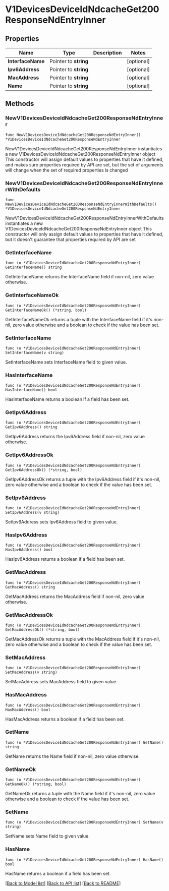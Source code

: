 # V1DevicesDeviceIdNdcacheGet200ResponseNdEntryInner

## Properties

Name | Type | Description | Notes
------------ | ------------- | ------------- | -------------
**InterfaceName** | Pointer to **string** |  | [optional] 
**Ipv6Address** | Pointer to **string** |  | [optional] 
**MacAddress** | Pointer to **string** |  | [optional] 
**Name** | Pointer to **string** |  | [optional] 

## Methods

### NewV1DevicesDeviceIdNdcacheGet200ResponseNdEntryInner

`func NewV1DevicesDeviceIdNdcacheGet200ResponseNdEntryInner() *V1DevicesDeviceIdNdcacheGet200ResponseNdEntryInner`

NewV1DevicesDeviceIdNdcacheGet200ResponseNdEntryInner instantiates a new V1DevicesDeviceIdNdcacheGet200ResponseNdEntryInner object
This constructor will assign default values to properties that have it defined,
and makes sure properties required by API are set, but the set of arguments
will change when the set of required properties is changed

### NewV1DevicesDeviceIdNdcacheGet200ResponseNdEntryInnerWithDefaults

`func NewV1DevicesDeviceIdNdcacheGet200ResponseNdEntryInnerWithDefaults() *V1DevicesDeviceIdNdcacheGet200ResponseNdEntryInner`

NewV1DevicesDeviceIdNdcacheGet200ResponseNdEntryInnerWithDefaults instantiates a new V1DevicesDeviceIdNdcacheGet200ResponseNdEntryInner object
This constructor will only assign default values to properties that have it defined,
but it doesn't guarantee that properties required by API are set

### GetInterfaceName

`func (o *V1DevicesDeviceIdNdcacheGet200ResponseNdEntryInner) GetInterfaceName() string`

GetInterfaceName returns the InterfaceName field if non-nil, zero value otherwise.

### GetInterfaceNameOk

`func (o *V1DevicesDeviceIdNdcacheGet200ResponseNdEntryInner) GetInterfaceNameOk() (*string, bool)`

GetInterfaceNameOk returns a tuple with the InterfaceName field if it's non-nil, zero value otherwise
and a boolean to check if the value has been set.

### SetInterfaceName

`func (o *V1DevicesDeviceIdNdcacheGet200ResponseNdEntryInner) SetInterfaceName(v string)`

SetInterfaceName sets InterfaceName field to given value.

### HasInterfaceName

`func (o *V1DevicesDeviceIdNdcacheGet200ResponseNdEntryInner) HasInterfaceName() bool`

HasInterfaceName returns a boolean if a field has been set.

### GetIpv6Address

`func (o *V1DevicesDeviceIdNdcacheGet200ResponseNdEntryInner) GetIpv6Address() string`

GetIpv6Address returns the Ipv6Address field if non-nil, zero value otherwise.

### GetIpv6AddressOk

`func (o *V1DevicesDeviceIdNdcacheGet200ResponseNdEntryInner) GetIpv6AddressOk() (*string, bool)`

GetIpv6AddressOk returns a tuple with the Ipv6Address field if it's non-nil, zero value otherwise
and a boolean to check if the value has been set.

### SetIpv6Address

`func (o *V1DevicesDeviceIdNdcacheGet200ResponseNdEntryInner) SetIpv6Address(v string)`

SetIpv6Address sets Ipv6Address field to given value.

### HasIpv6Address

`func (o *V1DevicesDeviceIdNdcacheGet200ResponseNdEntryInner) HasIpv6Address() bool`

HasIpv6Address returns a boolean if a field has been set.

### GetMacAddress

`func (o *V1DevicesDeviceIdNdcacheGet200ResponseNdEntryInner) GetMacAddress() string`

GetMacAddress returns the MacAddress field if non-nil, zero value otherwise.

### GetMacAddressOk

`func (o *V1DevicesDeviceIdNdcacheGet200ResponseNdEntryInner) GetMacAddressOk() (*string, bool)`

GetMacAddressOk returns a tuple with the MacAddress field if it's non-nil, zero value otherwise
and a boolean to check if the value has been set.

### SetMacAddress

`func (o *V1DevicesDeviceIdNdcacheGet200ResponseNdEntryInner) SetMacAddress(v string)`

SetMacAddress sets MacAddress field to given value.

### HasMacAddress

`func (o *V1DevicesDeviceIdNdcacheGet200ResponseNdEntryInner) HasMacAddress() bool`

HasMacAddress returns a boolean if a field has been set.

### GetName

`func (o *V1DevicesDeviceIdNdcacheGet200ResponseNdEntryInner) GetName() string`

GetName returns the Name field if non-nil, zero value otherwise.

### GetNameOk

`func (o *V1DevicesDeviceIdNdcacheGet200ResponseNdEntryInner) GetNameOk() (*string, bool)`

GetNameOk returns a tuple with the Name field if it's non-nil, zero value otherwise
and a boolean to check if the value has been set.

### SetName

`func (o *V1DevicesDeviceIdNdcacheGet200ResponseNdEntryInner) SetName(v string)`

SetName sets Name field to given value.

### HasName

`func (o *V1DevicesDeviceIdNdcacheGet200ResponseNdEntryInner) HasName() bool`

HasName returns a boolean if a field has been set.


[[Back to Model list]](../README.md#documentation-for-models) [[Back to API list]](../README.md#documentation-for-api-endpoints) [[Back to README]](../README.md)


